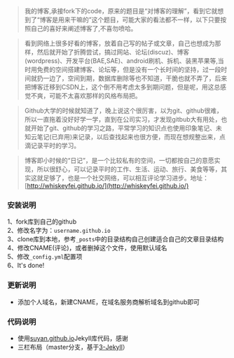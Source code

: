 > 我的博客,承接fork下的code，原来的题目是“对博客的理解”，看到它就想到了“博客是用来干嘛的”这个题目，可能大家的看法都不一样，以下只要按照自己的喜好来阐述博客了,不喜勿喷哈。

> 看到网络上很多好看的博客，放着自己写的帖子或文章，自己也想成为那样，然后就开始了折腾尝试，搞过网站、论坛(discuz)、博客(wordpress)、开发平台(BAE,SAE)、android刷机、拆机、装黑苹果等,当时用免费的空间搭建博客、论坛等，但是没有一个长时间的坚持，过一段时间就扔一边了，空间到期，数据库删除等也不知道，干脆也就不弄了，后来把博客迁移到CSDN上，这个倒不用考虑太多到期问题，但是呢，用这总感觉不爽，可能不太喜欢那样的风格布局把。

> Github大学的时候就知道了，晚上说这个很厉害，以为git、github很难，所以一直拖着没好好学一学，直到在公司实习，才发现gitbub大有用处，也就开始了git、github的学习之路，平常学习的知识点也使用印象笔记、未知云笔记(已弃用)来记录，以后查找起来也很方便，而现在想规整出来，点滴记录平时的学习。

> 博客即小时候的“日记”，是一个比较私有的空间，一切都按自己的意愿实现，所以很舒心，可以记录平时的工作、生活、运动、旅行、美食等等，其实这就足够了，也是一个社交网络，可以相互评论学习进步。地址：[http://whiskeyfei.github.io/](http://whiskeyfei.github.io/)

### 安装说明

1、fork库到自己的github <br/>
2、修改名字为：`username.github.io`<br/>
3、clone库到本地，参考`_posts`中的目录结构自己创建适合自己的文章目录结构<br/>
4、修改CNAME(评论)，或者删掉这个文件，使用默认域名<br/>
5、修改`_config.yml`配置项<br/>
6、It's done!<br/>
 
### 更新说明
* 添加个人域名，新建CNAME，在域名服务商解析域名到github即可

### 代码说明
* 使用[suyan.github.io](https://github.com/suyan/suyan.github.io)Jekyll库代码，感谢
* 三栏布局（master分支，基于[3-Jekyll](https://github.com/P233/3-Jekyll)）
